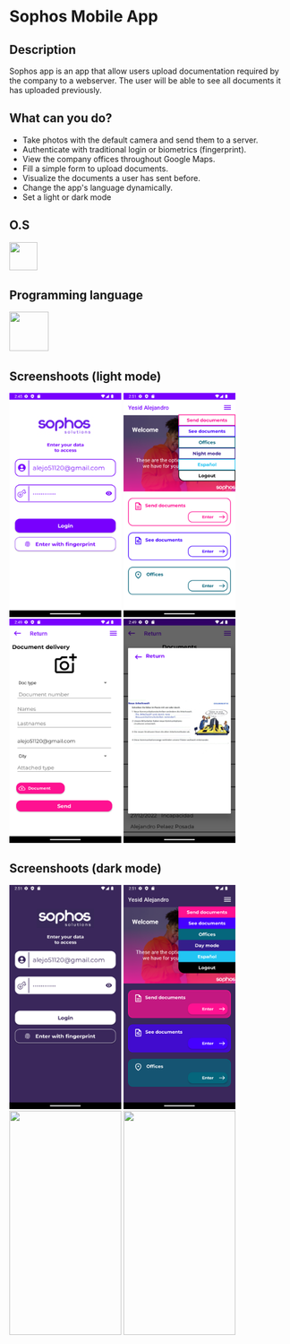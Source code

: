 # Sophos Mobile App

## Description
Sophos app is an app that allow users upload documentation required by the company to a webserver. The user will be able to see all documents it has uploaded previously.

## What can you do?
- Take photos with the default camera and send them to a server.
- Authenticate with traditional login or biometrics (fingerprint).
- View the company offices throughout Google Maps.
- Fill a simple form to upload documents.
- Visualize the documents a user has sent before.
- Change the app's language dynamically.
- Set a light or dark mode

## O.S
<img src="https://cdn.jsdelivr.net/gh/devicons/devicon/icons/android/android-plain-wordmark.svg" width="50" height="50" />

## Programming language
<img src="https://cdn.jsdelivr.net/gh/devicons/devicon/icons/kotlin/kotlin-original-wordmark.svg" width="70" height="70"/>

## Screenshoots (light mode)
<img src="screenshoots_light/login_screen.png" width="200" height="400"/> <img src="screenshoots_light/menu_screen.png" width="200" height="400"/> <img src="screenshoots_light/send_docs_screen.png" width="200" height="400"/> <img src="screenshoots_light/view_image_screen.png" width="200" height="400"/>

## Screenshoots (dark mode)
<img src="screenshoots_dark/login_screen.png" width="200" height="400"/> <img src="screenshoots_dark/menu_screen.png" width="200" height="400"/> <img src="screenshoots_dark/send_docs_screen.png" width="200" height="400"/> <img src="screenshoots_dark/view_image_screen.png" width="200" height="400"/>
